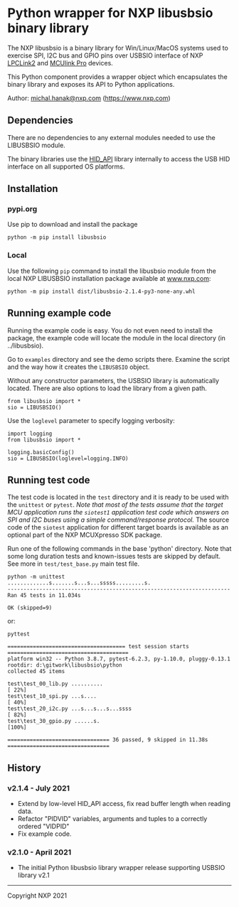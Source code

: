 # Python wrapper for NXP libusbsio binary library

The NXP libusbsio is a binary library for Win/Linux/MacOS systems used to exercise
SPI, I2C bus and GPIO pins over USBSIO interface of NXP
[LPCLink2](https://www.nxp.com/design/microcontrollers-developer-resources/lpc-microcontroller-utilities/lpc-link2:OM13054)
and
[MCUlink Pro](https://www.nxp.com/design/development-boards/lpcxpresso-boards/mcu-link-debug-probe:MCU-LINK)
devices.

This Python component provides a wrapper object which encapsulates the binary library
and exposes its API to Python applications.

Author: michal.hanak@nxp.com (https://www.nxp.com)

## Dependencies
There are no dependencies to any external modules needed to use the LIBUSBSIO
module.

The binary libraries use the [HID_API](https://github.com/signal11/hidapi) library internally to access 
the USB HID interface on all supported OS platforms.

## Installation
### pypi.org
Use pip to download and install the package
```
python -m pip install libusbsio
```
### Local
Use the following `pip` command to install the libusbsio module from
the local NXP LIBUSBSIO installation package available at www.nxp.com:
```
python -m pip install dist/libusbsio-2.1.4-py3-none-any.whl
```

## Running example code
Running the example code is easy. You do not even need to install the package,
the example code will locate the module in the local directory (in ../libusbsio).

Go to `examples` directory and see the demo scripts there.
Examine the script and the way how it creates the `LIBUSBSIO` object.

Without any constructor parameters, the USBSIO library is automatically
located. There are also options to load the library from a given path.
```
from libusbsio import *
sio = LIBUSBSIO()
```

Use the `loglevel` parameter to specify logging verbosity:
```
import logging
from libusbsio import *

logging.basicConfig()
sio = LIBUSBSIO(loglevel=logging.INFO)
```

## Running test code
The test code is located in the `test` directory and it is ready to be used with the
`unittest` or `pytest`. *Note that most of the tests assume that the target MCU application 
runs the `siotest1` application test code which answers on SPI and I2C buses using a simple
command/response protocol.* The source code of the `siotest` application for 
different target boards is available as an optional part of the NXP MCUXpresso SDK package.

Run one of the following commands in the base 'python' directory. Note that some long
duration tests and known-issues tests are skipped by default. 
See more in `test/test_base.py` main test file.

```
python -m unittest
.............s.......s...s...sssss.........s.
----------------------------------------------------------------------
Ran 45 tests in 11.034s

OK (skipped=9)
```

or:

```
pyttest

===================================== test session starts ======================================
platform win32 -- Python 3.8.7, pytest-6.2.3, py-1.10.0, pluggy-0.13.1
rootdir: d:\gitwork\libusbsio\python
collected 45 items

test\test_00_lib.py ..........                                                            [ 22%]
test\test_10_spi.py ...s....                                                              [ 40%]
test\test_20_i2c.py ...s...s...s...ssss                                                   [ 82%]
test\test_30_gpio.py ......s.                                                             [100%]

================================ 36 passed, 9 skipped in 11.38s ================================
```

## History
### v2.1.4 - July 2021
- Extend by low-level HID_API access, fix read buffer length when reading data.
- Refactor "PIDVID" variables, arguments and tuples to a correctly ordered "VIDPID"
- Fix example code.
### v2.1.0 - April 2021
- The initial Python libusbsio library wrapper release supporting USBSIO library v2.1

____
Copyright NXP 2021
